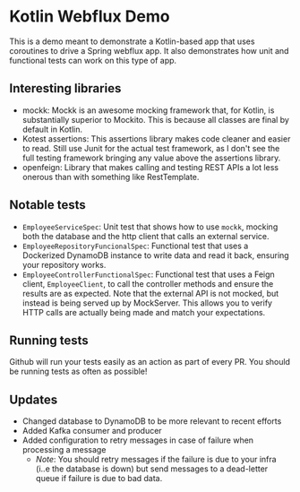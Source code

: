 # Kotlin Webflux Demo

This is a demo meant to demonstrate a Kotlin-based app that uses coroutines to drive a Spring webflux app. It also demonstrates how unit and functional tests can work on this type of app.

## Interesting libraries

- mockk: Mockk is an awesome mocking framework that, for Kotlin, is substantially superior to Mockito. This is because all classes are final by default in Kotlin.
- Kotest assertions: This assertions library makes code cleaner and easier to read. Still use Junit for the actual test framework, as I don't see the full testing framework bringing any value above the assertions library.
- openfeign: Library that makes calling and testing REST APIs a lot less onerous than with something like RestTemplate.

## Notable tests

- `EmployeeServiceSpec`: Unit test that shows how to use `mockk`, mocking both the database and the http client that calls an external service.
- `EmployeeRepositoryFuncionalSpec`: Functional test that uses a Dockerized DynamoDB instance to write data and read it back, ensuring your repository works.
- `EmployeeControllerFunctionalSpec`: Functional test that uses a Feign client, `EmployeeClient`, to call the controller methods and ensure the results are as expected. Note that the external API is not mocked, but instead is being served up by MockServer. This allows you to verify HTTP calls are actually being made and match your expectations.

## Running tests

Github will run your tests easily as an action as part of every PR. You should be running tests as often as possible!

## Updates
- Changed database to DynamoDB to be more relevant to recent efforts
- Added Kafka consumer and producer
- Added configuration to retry messages in case of failure when processing a message
    - _Note_: You should retry messages if the failure is due to your infra (i..e the database is down) but send messages to a dead-letter queue if failure is due to bad data.
